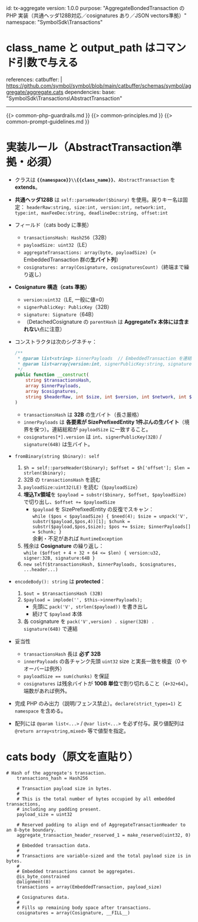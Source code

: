 id: tx-aggregate
version: 1.0.0
purpose: "AggregateBondedTransaction の PHP 実装（共通ヘッダ128B対応／cosignatures あり／JSON vectors準拠）"
namespace: "SymbolSdk\\Transactions"
# class_name と output_path はコマンド引数で与える
references:
  catbuffer: |
    https://github.com/symbol/symbol/blob/main/catbuffer/schemas/symbol/aggregate/aggregate.cats
dependencies:
  base: "SymbolSdk\\Transactions\\AbstractTransaction"

---
{{> common-php-guardrails.md }}
{{> common-principles.md }}
{{> common-prompt-guidelines.md }}

# 実装ルール（AbstractTransaction準拠・必須）
- クラスは **`{{namespace}}\\{{class_name}}`**、`AbstractTransaction` を **extends**。
- **共通ヘッダ128B** は `self::parseHeader($binary)` を使用。戻りキー名は固定：
  `headerRaw:string, size:int, version:int, network:int, type:int, maxFeeDec:string, deadlineDec:string, offset:int`

- フィールド（cats body に準拠）
  - `transactionsHash: Hash256`（32B）
  - `payloadSize: uint32`（LE）
  - `aggregateTransactions: array(byte, payloadSize)`（= EmbeddedTransaction 群の**生バイト列**）
  - `cosignatures: array(Cosignature, cosignaturesCount)`（終端まで繰り返し）

- **Cosignature 構造（cats 準拠）**
  - `version:uint32`（LE, 一般に値=0）
  - `signerPublicKey: PublicKey`（32B）
  - `signature: Signature`（64B）
  - （DetachedCosignature の `parentHash` は **AggregateTx 本体には含まれない**点に注意）

- コンストラクタは次のシグネチャ：
  ```php
  /**
   * @param list<string> $innerPayloads  // EmbeddedTransaction を連結した raw チャンク（SizePrefixedEntity 境界で分割済）
   * @param list<array{version:int, signerPublicKey:string, signature:string}> $cosignatures // 各バイト列はそのまま保持
   */
  public function __construct(
      string $transactionsHash,
      array $innerPayloads,
      array $cosignatures,
      string $headerRaw, int $size, int $version, int $network, int $type, string $maxFeeDec, string $deadlineDec
  )
  ```
  - `transactionsHash` は **32B** の生バイト（長さ厳格）
  - `innerPayloads` は **各要素が SizePrefixedEntity 1件ぶんの生バイト**（境界を保つ）。連結総和が `payloadSize` に一致すること。
  - `cosignatures[*].version` は `int`、`signerPublicKey(32B)` / `signature(64B)` は生バイト。

- `fromBinary(string $binary): self`
  1) `$h = self::parseHeader($binary); $offset = $h['offset']; $len = strlen($binary);`
  2) 32B の `transactionsHash` を読む
  3) `payloadSize:uint32(LE)` を読む（`$payloadSize`）
  4) **埋込Tx領域**を `$payload = substr($binary, $offset, $payloadSize)` で切り出し、`$offset += $payloadSize`
     - `$payload` を SizePrefixedEntity の反復でスキャン：  
       `while ($pos < $payloadSize) { $need(4); $size = unpack('V', substr($payload,$pos,4))[1]; $chunk = substr($payload,$pos,$size); $pos += $size; $innerPayloads[] = $chunk; }`  
       余剰・不足があれば `RuntimeException`
  5) 残余は **Cosignature** の繰り返し：  
     `while ($offset + 4 + 32 + 64 <= $len) { version:u32, signer:32B, signature:64B }`
  6) `new self($transactionsHash, $innerPayloads, $cosignatures, ...header...)`

- `encodeBody(): string` は **protected**：
  1) `$out = $transactionsHash (32B)`  
  2) `$payload = implode('', $this->innerPayloads);`  
     - 先頭に `pack('V', strlen($payload))` を書き出し  
     - 続けて `$payload` 本体  
  3) 各 cosignature を `pack('V',version) . signer(32B) . signature(64B)` で連結

- 妥当性
  - `transactionsHash` 長は **必ず 32B**
  - `innerPayloads` の各チャンク先頭 `uint32` size と実長一致を検査（0 やオーバーは例外）
  - `payloadSize == sum(chunks)` を保証
  - `cosignatures` は残余バイトが **100B 単位**で割り切れること（`4+32+64`）。端数があれば例外。

- 完成 PHP のみ出力（説明/フェンス禁止）。`declare(strict_types=1)` と `namespace` を含める。
- 配列には `@param list<...>` / `@var list<...>` を必ず付与。戻り値配列は `@return array<string,mixed>` 等で値型を指定。

# cats body（原文を直貼り）
```cats
# Hash of the aggregate's transaction.
	transactions_hash = Hash256

	# Transaction payload size in bytes.
	#
	# This is the total number of bytes occupied by all embedded transactions,
	# including any padding present.
	payload_size = uint32

	# Reserved padding to align end of AggregateTransactionHeader to an 8-byte boundary.
	aggregate_transaction_header_reserved_1 = make_reserved(uint32, 0)

	# Embedded transaction data.
	#
	# Transactions are variable-sized and the total payload size is in bytes.
	#
	# Embedded transactions cannot be aggregates.
	@is_byte_constrained
	@alignment(8)
	transactions = array(EmbeddedTransaction, payload_size)

	# Cosignatures data.
	#
	# Fills up remaining body space after transactions.
	cosignatures = array(Cosignature, __FILL__)
```
